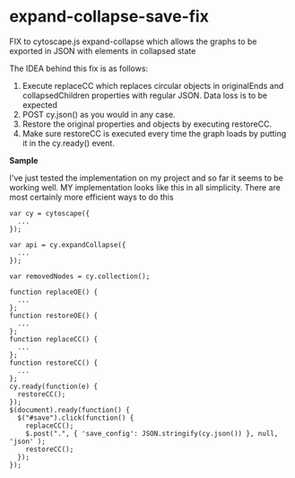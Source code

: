 # expand-collapse-save-fix

FIX to cytoscape.js expand-collapse which allows the graphs to be exported in JSON with elements in collapsed state

The IDEA behind this fix is as follows:

1. Execute replaceCC which replaces circular objects in originalEnds and collapsedChildren properties with regular JSON. Data loss is to be expected
2. POST cy.json() as you would in any case.
3. Restore the original properties and objects by executing restoreCC.
4. Make sure restoreCC is executed every time the graph loads by putting it in the cy.ready() event. 

__Sample__ 

I've just tested the implementation on my project and so far it seems to be working well. MY implementation looks like this in all simplicity. There are most certainly more efficient ways to do this

```
var cy = cytoscape({
  ...
});

var api = cy.expandCollapse({
  ...
});

var removedNodes = cy.collection();

function replaceOE() {
  ...
};
function restoreOE() {
  ...
};
function replaceCC() {
  ...
};
function restoreCC() {
  ...
};
cy.ready(function(e) {
  restoreCC();
});
$(document).ready(function() {
  $("#save").click(function() {
    replaceCC();
    $.post(".", { 'save_config': JSON.stringify(cy.json()) }, null, 'json' );
    restoreCC();
  });
});
```




